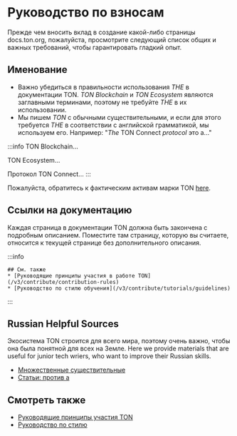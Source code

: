 # Руководство по взносам

Прежде чем вносить вклад в создание какой-либо страницы docs.ton.org, пожалуйста, просмотрите следующий список общих и важных требований, чтобы гарантировать гладкий опыт.

## Именование

- Важно убедиться в правильности использования _THE_ в документации TON. _TON Blockchain_ и _TON Ecosystem_ являются заглавными терминами, поэтому не требуйте _THE_ в их использовании.
- Мы пишем _TON_ с обычными существительными, и если для этого требуется _THE_ в соответствии с английской грамматикой, мы используем его. Например: "_The_ TON Connect _protocol_ это a..."

:::info
TON Blockchain...

TON Ecosystem...

Протокол TON Connect...
:::

Пожалуйста, обратитесь к фактическим активам марки TON [here](https://ton.org/en/brand-assets).

## Ссылки на документацию

Каждая страница в документации TON должна быть закончена с подробным описанием. Поместите там страницу, которую вы считаете, относится к текущей странице без дополнительного описания.

:::info

```
## См. также
* [Руководящие принципы участия в работе TON](/v3/contribute/contribution-rules)
* [Руководство по стилю обучения](/v3/contribute/tutorials/guidelines)
```

:::

## Russian Helpful Sources

Экосистема TON строится для всего мира, поэтому очень важно, чтобы она была понятной для всех на Земле. Here we provide materials that are useful for junior tech wriers, who want to improve their Russian skills.

- [Множественные существительные](https://www.grammarly.com/blog/plural-nouns/)
- [Статьи: против а](https://owl.purdue.edu/owl/general_writing/grammar/articles_a_versus_an.html)

## Смотреть также

- [Руководящие принципы участия TON](/v3/contribute/contribution-rules)
- [Руководство по стилю](/v3/contribute/tutorials/guidelines)

